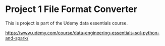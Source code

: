 # Project 1 File Format Converter

This is project is part of the Udemy data essentials course.

https://www.udemy.com/course/data-engineering-essentials-sql-python-and-spark/
